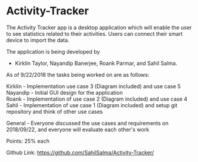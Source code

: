 # Activity-Tracker
The Activity Tracker app is a desktop application which will enable the user to see statistics related to their activities. Users can connect their smart device to import the data. 

The application is being developed by 
- Kirklin Taylor, Nayandip Banerjee, Roank Parmar, and Sahil Salma.

As of 9/22/2018 the tasks being worked on are as follows:

Kirklin - Implementation use case 3 (Diagram included) and use case 5  
Nayandip - Initial GUI design for the application  
Roank - Implementation of use case 2 (Diagram included) and use case 4  
Sahil - Implementation of use case 1 (Diagram included) and setup git repository and think of other use cases

General - Everyone discussed the use cases and requirements on 2018/09/22, and everyone will evaluate each other's work 

Points: 25% each

Github Link: https://github.com/SahilSalma/Activity-Tracker/
